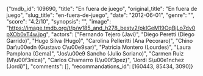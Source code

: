 {"tmdb_id": 109690, "title": "En fuera de juego", "original_title": "En fuera de juego", "slug_title": "en-fuera-de-juego", "date": "2012-06-01", "genre": "", "score": "4.2/10", "synopsis": "", "image": "https://image.tmdb.org/t/p/w185_and_h278_bestv2/pkIGeM19OqBjLo7dv0pXOb0xT4w.jpg", "actors": ["Fernando Tejero (Javi)", "Diego Peretti (Diego Garrido)", "Hugo Silva (Hugo)", "Carolina Pelleritti (Ana Pecoraro)", "Chino Dar\u00edn (Gustavo C\u00e9sar)", "Patricia Montero (Lourdes)", "Laura Pamplona (Gema)", "Jos\u00e9 Sancho (Julio Soriano)", "Carmen Ruiz (M\u00f3nica)", "Carlos Chamarro (L\u00f3pez)", "Jordi S\u00e1nchez (Jordi)"], "comments": [], "recommandations_id": [160443, 85434, 3090]}